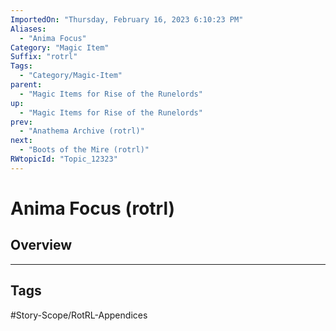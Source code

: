 ```yaml
---
ImportedOn: "Thursday, February 16, 2023 6:10:23 PM"
Aliases:
  - "Anima Focus"
Category: "Magic Item"
Suffix: "rotrl"
Tags:
  - "Category/Magic-Item"
parent:
  - "Magic Items for Rise of the Runelords"
up:
  - "Magic Items for Rise of the Runelords"
prev:
  - "Anathema Archive (rotrl)"
next:
  - "Boots of the Mire (rotrl)"
RWtopicId: "Topic_12323"
---
```

# Anima Focus (rotrl)
## Overview

---
## Tags
#Story-Scope/RotRL-Appendices

